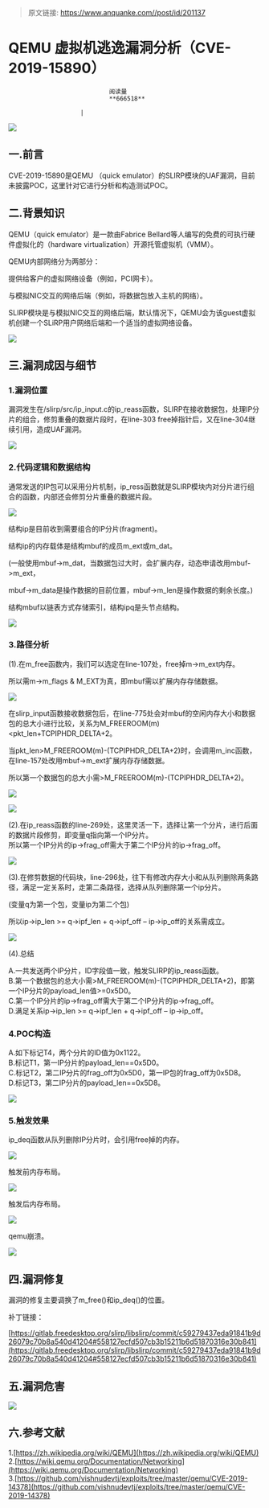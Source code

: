 > 原文链接: https://www.anquanke.com//post/id/201137 


# QEMU 虚拟机逃逸漏洞分析（CVE-2019-15890）


                                阅读量   
                                **666518**
                            
                        |
                        
                                                                                    



[![](https://p5.ssl.qhimg.com/t01c6466d90471e1c6b.png)](https://p5.ssl.qhimg.com/t01c6466d90471e1c6b.png)



## 一.前言

CVE-2019-15890是QEMU （quick emulator）的SLIRP模块的UAF漏洞，目前未披露POC，这里针对它进行分析和构造测试POC。



## 二.背景知识

QEMU（quick emulator）是一款由Fabrice Bellard等人编写的免费的可执行硬件虚拟化的（hardware virtualization）开源托管虚拟机（VMM）。

QEMU内部网络分为两部分：

提供给客户的虚拟网络设备（例如，PCI网卡）。

与模拟NIC交互的网络后端（例如，将数据包放入主机的网络）。

SLIRP模块是与模拟NIC交互的网络后端，默认情况下，QEMU会为该guest虚拟机创建一个SLiRP用户网络后端和一个适当的虚拟网络设备。

[![](https://p4.ssl.qhimg.com/t014a3701d561591fc9.png)](https://p4.ssl.qhimg.com/t014a3701d561591fc9.png)



## 三.漏洞成因与细节

### <a class="reference-link" name="1.%E6%BC%8F%E6%B4%9E%E4%BD%8D%E7%BD%AE"></a>1.漏洞位置

漏洞发生在/slirp/src/ip_input.c的ip_reass函数，SLIRP在接收数据包，处理IP分片的组合，修剪重叠的数据片段时，在line-303 free掉指针后，又在line-304继续引用，造成UAF漏洞。

[![](https://p1.ssl.qhimg.com/t01ac9bdf36dabb4a1a.png)](https://p1.ssl.qhimg.com/t01ac9bdf36dabb4a1a.png)

### <a class="reference-link" name="2.%E4%BB%A3%E7%A0%81%E9%80%BB%E8%BE%91%E5%92%8C%E6%95%B0%E6%8D%AE%E7%BB%93%E6%9E%84"></a>2.代码逻辑和数据结构

通常发送的IP包可以采用分片机制，ip_ress函数就是SLIRP模块内对分片进行组合的函数，内部还会修剪分片重叠的数据片段。

[![](https://p0.ssl.qhimg.com/t016ce9fb4f0ac496d9.png)](https://p0.ssl.qhimg.com/t016ce9fb4f0ac496d9.png)

结构ip是目前收到需要组合的IP分片(fragment)。

结构ip的内存载体是结构mbuf的成员m_ext或m_dat。

(一般使用mbuf-&gt;m_dat，当数据包过大时，会扩展内存，动态申请改用mbuf-&gt;m_ext，

mbuf-&gt;m_data是操作数据的目前位置，mbuf-&gt;m_len是操作数据的剩余长度。)

结构mbuf以链表方式存储索引，结构ipq是头节点结构。

[![](https://p0.ssl.qhimg.com/t01c5ab35afe55d79c1.png)](https://p0.ssl.qhimg.com/t01c5ab35afe55d79c1.png)

### <a class="reference-link" name="3.%E8%B7%AF%E5%BE%84%E5%88%86%E6%9E%90"></a>3.路径分析

(1).在m_free函数内，我们可以选定在line-107处，free掉m-&gt;m_ext内存。

所以需m-&gt;m_flags &amp; M_EXT为真，即mbuf需以扩展内存存储数据。

[![](https://p2.ssl.qhimg.com/t01c3f0faee272d0fe9.png)](https://p2.ssl.qhimg.com/t01c3f0faee272d0fe9.png)

在slirp_input函数接收数据包后，在line-775处会对mbuf的空闲内存大小和数据包的总大小进行比较，关系为M_FREEROOM(m)&lt;pkt_len+TCPIPHDR_DELTA+2。

当pkt_len&gt;M_FREEROOM(m)-(TCPIPHDR_DELTA+2)时，会调用m_inc函数，在line-157处改用mbuf-&gt;m_ext扩展内存存储数据。

所以第一个数据包的总大小需&gt;M_FREEROOM(m)-(TCPIPHDR_DELTA+2)。

[![](https://p3.ssl.qhimg.com/t017ef44994b53b5093.png)](https://p3.ssl.qhimg.com/t017ef44994b53b5093.png)

[![](https://p1.ssl.qhimg.com/t017d49d2caa681cccf.png)](https://p1.ssl.qhimg.com/t017d49d2caa681cccf.png)

(2).在ip_reass函数的line-269处，这里灵活一下，选择让第一个分片，进行后面的数据片段修剪，即变量q指向第一个IP分片。<br>
所以第一个IP分片的ip-&gt;frag_off需大于第二个IP分片的ip-&gt;frag_off。

[![](https://p0.ssl.qhimg.com/t0110e7dc7965ae07f3.png)](https://p0.ssl.qhimg.com/t0110e7dc7965ae07f3.png)

(3).在修剪数据的代码块，line-296处，往下有修改内存大小和从队列删除两条路径，满足一定关系时，走第二条路径，选择从队列删除第一个ip分片。

(变量q为第一个包，变量ip为第二个包)

所以ip-&gt;ip_len &gt;= q-&gt;ipf_len + q-&gt;ipf_off – ip-&gt;ip_off的关系需成立。

[![](https://p0.ssl.qhimg.com/t015f3c585d9d1bd9f1.png)](https://p0.ssl.qhimg.com/t015f3c585d9d1bd9f1.png)

(4).总结

A.一共发送两个IP分片，ID字段值一致，触发SLIRP的ip_reass函数。<br>
B.第一个数据包的总大小需&gt;M_FREEROOM(m)-(TCPIPHDR_DELTA+2)，即第一个IP分片的payload_len值&gt;=0x5D0。<br>
C.第一个IP分片的ip-&gt;frag_off需大于第二个IP分片的ip-&gt;frag_off。<br>
D.满足关系ip-&gt;ip_len &gt;= q-&gt;ipf_len + q-&gt;ipf_off – ip-&gt;ip_off。

### <a class="reference-link" name="4.POC%E6%9E%84%E9%80%A0"></a>4.POC构造

A.如下标记T4，两个分片的ID值为0x1122。<br>
B.标记T1，第一IP分片的payload_len==0x5D0。<br>
C.标记T2，第二IP分片的frag_off为0x5D0，第一IP包的frag_off为0x5D8。<br>
D.标记T3，第二IP分片的payload_len==0x5D8。

[![](https://p1.ssl.qhimg.com/t01906a6b1b157e31b0.png)](https://p1.ssl.qhimg.com/t01906a6b1b157e31b0.png)

### <a class="reference-link" name="5.%E8%A7%A6%E5%8F%91%E6%95%88%E6%9E%9C"></a>5.触发效果

ip_deq函数从队列删除IP分片时，会引用free掉的内存。

[![](https://p4.ssl.qhimg.com/t012c8005841df572ef.png)](https://p4.ssl.qhimg.com/t012c8005841df572ef.png)

触发前内存布局。

[![](https://p1.ssl.qhimg.com/t01d67d8c6f9f4ae340.png)](https://p1.ssl.qhimg.com/t01d67d8c6f9f4ae340.png)

触发后内存布局。

[![](https://p2.ssl.qhimg.com/t0134855f39a876f3ea.png)](https://p2.ssl.qhimg.com/t0134855f39a876f3ea.png)

qemu崩溃。

[![](https://p2.ssl.qhimg.com/t01062566717c10e7b7.png)](https://p2.ssl.qhimg.com/t01062566717c10e7b7.png)



## 四.漏洞修复

漏洞的修复主要调换了m_free()和ip_deq()的位置。

补丁链接：

[https://gitlab.freedesktop.org/slirp/libslirp/commit/c59279437eda91841b9d26079c70b8a540d41204#558127ecfd507cb3b15211b6d51870316e30b841](https://gitlab.freedesktop.org/slirp/libslirp/commit/c59279437eda91841b9d26079c70b8a540d41204#558127ecfd507cb3b15211b6d51870316e30b841)



## 五.漏洞危害

[![](https://p5.ssl.qhimg.com/t017115718ba4fd06e5.png)](https://p5.ssl.qhimg.com/t017115718ba4fd06e5.png)



## 六.参考文献

1.[https://zh.wikipedia.org/wiki/QEMU](https://zh.wikipedia.org/wiki/QEMU)<br>
2.[https://wiki.qemu.org/Documentation/Networking](https://wiki.qemu.org/Documentation/Networking)<br>
3.[https://github.com/vishnudevtj/exploits/tree/master/qemu/CVE-2019-14378](https://github.com/vishnudevtj/exploits/tree/master/qemu/CVE-2019-14378)
